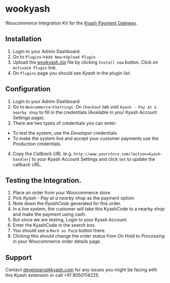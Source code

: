 # wookyash
Woocommerce Integration Kit for the [Kyash Payment Gateway](http://www.kyash.com/).

## Installation
1. Login to your Admin Dashboard.
2. Go to `Plugins`->`Add New`->`Upload Plugin`
3. Upload the [wookyash.zip](https://github.com/Gubbi/wookyash/archive/v1.0.zip) file by clicking `Install now` button. Click on `Activate Plugin` link.
4. On `Plugins` page you should see *Kyash* in the plugin list.

## Configuration
1. Login to your Admin Dashboard.
2. Go to `Woocommerce`->`Settings`. On `Checkout` tab visit `Kyash - Pay at a nearby shop` to fill in the credentials (Available in your Kyash Account Settings page).
3. There are two types of credentials you can enter: 
  - To test the system, use the *Developer* credentials.
  - To make the system live and accept your customer payments use the *Production* credentials.
4. Copy the *Callback URL* (e.g. `http://www.yourstore.com/?action=kyash-handler`) to your Kyash Account Settings and click `Set` to update the callback URL.

## Testing the Integration.
1. Place an order from your Woocommerce store.
2. Pick *Kyash - Pay at a nearby shop* as the payment option.
3. Note down the *KyashCode* generated for this order.
4. In a live system, the customer will take this KyashCode to a nearby shop and make the payment using cash.
5. But since we are testing, Login to your Kyash Account.
6. Enter the KyashCode in the search box.
7. You should see a `Mark as Paid` button there.
8. Clicking this should change the order status from *On Hold* to *Processing* in your Woocommerce order details page.

## Support
Contact developers@kyash.com for any issues you might be facing with this Kyash extension or call +91 8050114225.
